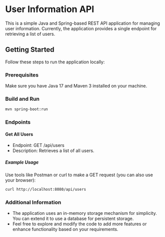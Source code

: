 # User Information API

This is a simple Java and Spring-based REST API application for managing user information. Currently, the application provides a single endpoint for retrieving a list of users.

## Getting Started

Follow these steps to run the application locally:

### Prerequisites

Make sure you have Java 17 and Maven 3 installed on your machine.

### Build and Run
```bash
mvn spring-boot:run
```

### Endpoints

#### Get All Users
* Endpoint: GET /api/users
* Description: Retrieves a list of all users.
##### Example Usage
Use tools like Postman or curl to make a GET request (you can also use your browser):
```bash
curl http://localhost:8080/api/users
```

### Additional Information
* The application uses an in-memory storage mechanism for simplicity. You can extend it to use a database for persistent storage.
* Feel free to explore and modify the code to add more features or enhance functionality based on your requirements.
